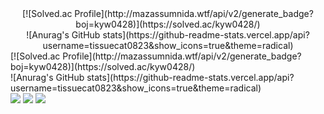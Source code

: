 <div align="center">
  [![Solved.ac Profile](http://mazassumnida.wtf/api/v2/generate_badge?boj=kyw0428)](https://solved.ac/kyw0428/)</br>
  ![Anurag's GitHub stats](https://github-readme-stats.vercel.app/api?username=tissuecat0823&show_icons=true&theme=radical)</br>
</div>
[![Solved.ac Profile](http://mazassumnida.wtf/api/v2/generate_badge?boj=kyw0428)](https://solved.ac/kyw0428/)</br>
![Anurag's GitHub stats](https://github-readme-stats.vercel.app/api?username=tissuecat0823&show_icons=true&theme=radical)</br>
<a href="https://www.python.org/" target="_blank"><img src="https://img.shields.io/badge/python-3776AB?style=flat&logo=python&logoColor=white"/></a>
<a href="https://dart.dev/" target="_blank"><img src="https://img.shields.io/badge/dart-0175C?style=flat&logo=dart&logoColor=white"/></a>
<a href="#" target="_blank"><img src="https://img.shields.io/badge/flutter-02569B?style=flat&logo=flutter&logoColor=white"/></a>

<!--
**tissuecat0823/tissuecat0823** is a ✨ _special_ ✨ repository because its `README.md` (this file) appears on your GitHub profile.

Here are some ideas to get you started:

- 🔭 I’m currently working on ...
- 🌱 I’m currently learning ...
- 👯 I’m looking to collaborate on ...
- 🤔 I’m looking for help with ...
- 💬 Ask me about ...
- 📫 How to reach me: ...
- 😄 Pronouns: ...
- ⚡ Fun fact: ...
-->
